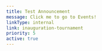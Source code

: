 ```yaml
---
title: Test Announcement
message: Click me to go to Events!
linkType: internal
link: inauguration-tournament
priority: 5
active: true
---
```

